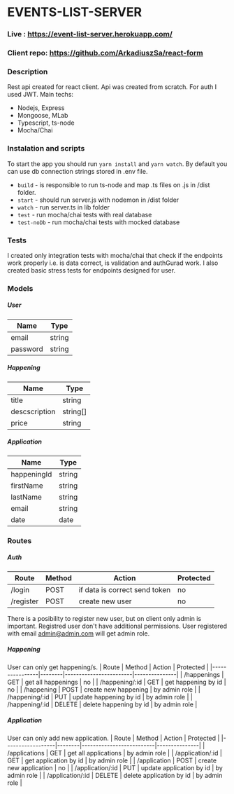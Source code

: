 # EVENTS-LIST-SERVER

### Live : https://event-list-server.herokuapp.com/

### Client repo: https://github.com/ArkadiuszSa/react-form

### Description

Rest api created for react client. Api was created from scratch. For auth I used JWT.
Main techs:

- Nodejs, Express
- Mongoose, MLab
- Typescript, ts-node
- Mocha/Chai

### Instalation and scripts

To start the app you should run `yarn install` and `yarn watch`. By default you can use db connection strings stored in .env file.

- `build` - is responsible to run ts-node and map .ts files on .js in /dist folder.
- `start` - should run server.js with nodemon in /dist folder
- `watch` - run server.ts in lib folder
- `test` - run mocha/chai tests with real database
- `test-noDb` - run mocha/chai tests with mocked database

### Tests

I created only integration tests with mocha/chai that check if the endpoints work properly i.e. is data correct, is validation and authGurad work. I also created basic stress tests for endpoints designed for user.

### Models

##### User

| Name     | Type   |
| -------- | ------ |
| email    | string |
| password | string |

##### Happening

| Name          | Type     |
| ------------- | -------- |
| title         | string   |
| descscription | string[] |
| price         | string   |

##### Application

| Name        | Type   |
| ----------- | ------ |
| happeningId | string |
| firstName   | string |
| lastName    | string |
| email       | string |
| date        | date   |

### Routes

##### Auth

| Route     | Method | Action                        | Protected |
| --------- | ------ | ----------------------------- | --------- |
| /login    | POST   | if data is correct send token | no        |
| /register | POST   | create new user               | no        |

There is a posibility to register new user, but on client only admin is important. Registred user don't have additional permissions. User registered with email admin@admin.com will get admin role.

##### Happening

User can only get happening/s.
| Route | Method | Action | Protected |
|----------------|--------|------------------------|---------------|
| /happenings | GET | get all happenings | no |
| /happening/:id | GET | get happening by id | no |
| /happening | POST | create new happening | by admin role |
| /happening/:id | PUT | update happening by id | by admin role |
| /happening/:id | DELETE | delete happening by id | by admin role |

##### Application

User can only add new application.
| Route | Method | Action | Protected |
|------------------|--------|--------------------------|---------------|
| /applications | GET | get all applications | by admin role |
| /application/:id | GET | get application by id | by admin role |
| /application | POST | create new application | no |
| /application/:id | PUT | update application by id | by admin role |
| /application/:id | DELETE | delete application by id | by admin role |
